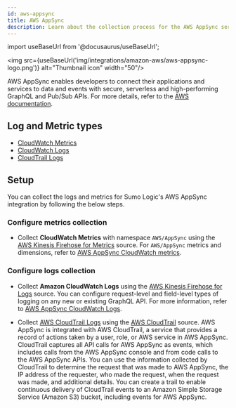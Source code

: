 ```yaml
---
id: aws-appsync
title: AWS AppSync
description: Learn about the collection process for the AWS AppSync service.
---
```

import useBaseUrl from '@docusaurus/useBaseUrl';

<img src={useBaseUrl('img/integrations/amazon-aws/aws-appsync-logo.png')} alt="Thumbnail icon" width="50"/>

AWS AppSync enables developers to connect their applications and services to data and events with secure, serverless and high-performing GraphQL and Pub/Sub APIs. For more details, refer to the [AWS documentation](https://docs.aws.amazon.com/appsync/latest/devguide/what-is-appsync.html).

## Log and Metric types
* [CloudWatch Metrics](https://docs.aws.amazon.com/appsync/latest/devguide/monitoring.html#cw-metrics)
* [CloudWatch Logs](https://docs.aws.amazon.com/appsync/latest/devguide/monitoring.html#cwl)
* [CloudTrail Logs](https://docs.aws.amazon.com/appsync/latest/devguide/cloudtrail-logging.html)

## Setup

You can collect the logs and metrics for Sumo Logic's AWS AppSync integration by following the below steps.

### Configure metrics collection

* Collect **CloudWatch Metrics** with namespace `AWS/AppSync` using the [AWS Kinesis Firehose for Metrics](https://help.sumologic.com/docs/send-data/hosted-collectors/amazon-aws/aws-kinesis-firehose-metrics-source/) source. For `AWS/AppSync` metrics and dimensions, refer to [AWS AppSync CloudWatch metrics](https://docs.aws.amazon.com/appsync/latest/devguide/monitoring.html#cw-metrics).

### Configure logs collection

* Collect **Amazon CloudWatch Logs** using the [AWS Kinesis Firehose for Logs](https://help.sumologic.com/docs/send-data/hosted-collectors/amazon-aws/aws-kinesis-firehose-logs-source/) source. You can configure request-level and field-level types of logging on any new or existing GraphQL API. For more information, refer to [AWS AppSync CloudWatch Logs](https://docs.aws.amazon.com/appsync/latest/devguide/monitoring.html#cwl). 

* Collect [AWS CloudTrail Logs](https://docs.aws.amazon.com/appsync/latest/devguide/cloudtrail-logging.html) using the [AWS CloudTrail](https://help.sumologic.com/docs/send-data/hosted-collectors/amazon-aws/aws-cloudtrail-source/) source. AWS AppSync is integrated with AWS CloudTrail, a service that provides a record of actions taken by a user, role, or AWS service in AWS AppSync. CloudTrail captures all API calls for AWS AppSync as events, which includes calls from the AWS AppSync console and from code calls to the AWS AppSync APIs. You can use the information collected by CloudTrail to determine the request that was made to AWS AppSync, the IP address of the requester, who made the request, when the request was made, and additional details. You can create a trail to enable continuous delivery of CloudTrail events to an Amazon Simple Storage Service (Amazon S3) bucket, including events for AWS AppSync. 


